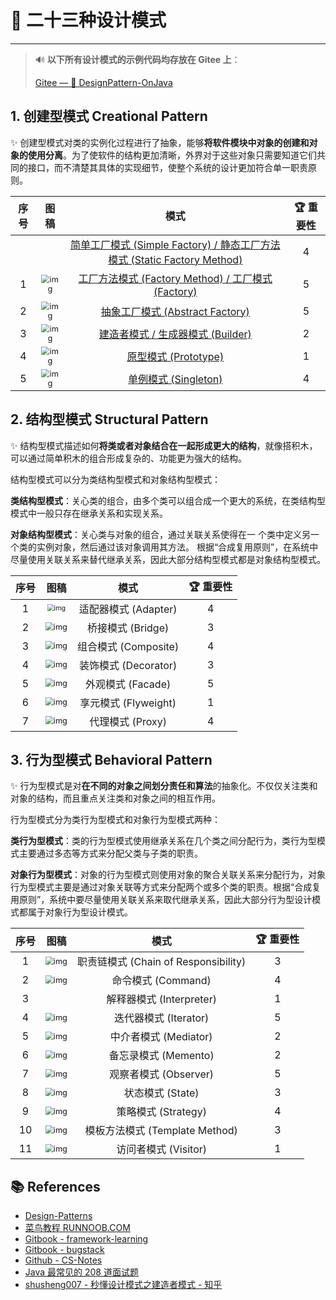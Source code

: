 # 🚢 二十三种设计模式

---

> 🔊  **以下所有设计模式的示例代码均存放在 Gitee 上**：
>
> [Gitee — 🎨 DesignPattern-OnJava](https://gitee.com/veal98/DesignPattern-OnJava)

## 1. 创建型模式 Creational Pattern

✨ 创建型模式对类的实例化过程进行了抽象，能够**将软件模块中对象的创建和对象的使用分离**。为了使软件的结构更加清晰，外界对于这些对象只需要知道它们共同的接口，而不清楚其具体的实现细节，使整个系统的设计更加符合单一职责原则。

| 序号 |                             图稿                             |                             模式                             | 🏆 重要性 |
| :--: | :----------------------------------------------------------: | :----------------------------------------------------------: | :------: |
|      |                                                              | [简单工厂模式 (Simple Factory) / 静态工厂方法模式 (Static Factory Method)](计算机基础/设计模式/创建型模式/0-简单工厂模式.md) |    4     |
|  1   | <img src="https://gitee.com/veal98/images/raw/master/img/20201206212655.png" alt="img" style="zoom:80%;" /> | [工厂方法模式 (Factory Method) / 工厂模式 (Factory)](计算机基础/设计模式/创建型模式/1-工厂方法模式.md) |    5     |
|  2   | <img src="https://gitee.com/veal98/images/raw/master/img/20201206212930.png" alt="img" style="zoom:80%;" /> | [抽象工厂模式 (Abstract Factory)](计算机基础/设计模式/创建型模式/2-抽象工厂模式.md) |    5     |
|  3   | <img src="https://gitee.com/veal98/images/raw/master/img/20201206212713.png" alt="img" style="zoom:80%;" /> | [建造者模式 / 生成器模式 (Builder)](计算机基础/设计模式/创建型模式/3-建造者模式.md) |    2     |
|  4   | <img src="https://gitee.com/veal98/images/raw/master/img/20201206212723.png" alt="img" style="zoom:80%;" /> | [原型模式 (Prototype)](计算机基础/设计模式/创建型模式/4-原型模式.md) |    1     |
|  5   | <img src="https://gitee.com/veal98/images/raw/master/img/20201206212734.png" alt="img" style="zoom:80%;" /> | [单例模式 (Singleton)](计算机基础/设计模式/创建型模式/5-单例模式.md) |    4     |

## 2. 结构型模式 Structural Pattern

✨ 结构型模式描述如何**将类或者对象结合在一起形成更大的结构**，就像搭积木，可以通过简单积木的组合形成复杂的、功能更为强大的结构。

结构型模式可以分为类结构型模式和对象结构型模式：

**类结构型模式**：关心类的组合，由多个类可以组合成一个更大的系统，在类结构型模式中一般只存在继承关系和实现关系。

**对象结构型模式**：关心类与对象的组合，通过关联关系使得在一 个类中定义另一个类的实例对象，然后通过该对象调用其方法。 根据“合成复用原则”，在系统中尽量使用关联关系来替代继承关系，因此大部分结构型模式都是对象结构型模式。

| 序号 |                             图稿                             |         模式         | 🏆 重要性 |
| :--: | :----------------------------------------------------------: | :------------------: | :------: |
|  1   | <img src="https://gitee.com/veal98/images/raw/master/img/20201206214000.png" alt="img" style="zoom:67%;" /> | 适配器模式 (Adapter) |    4     |
|  2   | <img src="https://gitee.com/veal98/images/raw/master/img/20201206214020.png" alt="img" style="zoom:80%;" /> |  桥接模式 (Bridge)   |    3     |
|  3   | <img src="https://gitee.com/veal98/images/raw/master/img/20201206214031.png" alt="img" style="zoom:80%;" /> | 组合模式 (Composite) |    4     |
|  4   | <img src="https://gitee.com/veal98/images/raw/master/img/20201206214051.png" alt="img" style="zoom:80%;" /> | 装饰模式 (Decorator) |    3     |
|  5   | <img src="https://gitee.com/veal98/images/raw/master/img/20201206214107.png" alt="img" style="zoom:80%;" /> |  外观模式 (Facade)   |    5     |
|  6   | <img src="https://gitee.com/veal98/images/raw/master/img/20201206214116.png" alt="img" style="zoom:80%;" /> | 享元模式 (Flyweight) |    1     |
|  7   | <img src="https://gitee.com/veal98/images/raw/master/img/20201206214125.png" alt="img" style="zoom:80%;" /> |   代理模式 (Proxy)   |    4     |

## 3. 行为型模式 Behavioral Pattern

✨ 行为型模式是对**在不同的对象之间划分责任和算法**的抽象化。不仅仅关注类和对象的结构，而且重点关注类和对象之间的相互作用。

行为型模式分为类行为型模式和对象行为型模式两种：

**类行为型模式**：类的行为型模式使用继承关系在几个类之间分配行为，类行为型模式主要通过多态等方式来分配父类与子类的职责。

**对象行为型模式**：对象的行为型模式则使用对象的聚合关联关系来分配行为，对象行为型模式主要是通过对象关联等方式来分配两个或多个类的职责。根据“合成复用原则”，系统中要尽量使用关联关系来取代继承关系，因此大部分行为型设计模式都属于对象行为型设计模式。

| 序号 |                             图稿                             |                 模式                 | 🏆 重要性 |
| :--: | :----------------------------------------------------------: | :----------------------------------: | :------: |
|  1   | <img src="https://gitee.com/veal98/images/raw/master/img/20201206214241.png" alt="img" style="zoom:80%;" /> | 职责链模式 (Chain of Responsibility) |    3     |
|  2   | <img src="https://gitee.com/veal98/images/raw/master/img/20201206214249.png" alt="img" style="zoom:80%;" /> |          命令模式 (Command)          |    4     |
|  3   |                                                              |       解释器模式 (Interpreter)       |    1     |
|  4   | <img src="https://gitee.com/veal98/images/raw/master/img/20201206214316.png" alt="img" style="zoom:80%;" /> |        迭代器模式 (Iterator)         |    5     |
|  5   | <img src="https://gitee.com/veal98/images/raw/master/img/20201206214327.png" alt="img" style="zoom:80%;" /> |        中介者模式 (Mediator)         |    2     |
|  6   | <img src="https://gitee.com/veal98/images/raw/master/img/20201206214340.png" alt="img" style="zoom:80%;" /> |         备忘录模式 (Memento)         |    2     |
|  7   | <img src="https://gitee.com/veal98/images/raw/master/img/20201206214348.png" alt="img" style="zoom:80%;" /> |        观察者模式 (Observer)         |    5     |
|  8   | <img src="https://gitee.com/veal98/images/raw/master/img/20201206214407.png" alt="img" style="zoom:80%;" /> |           状态模式 (State)           |    3     |
|  9   | <img src="https://gitee.com/veal98/images/raw/master/img/20201206214416.png" alt="img" style="zoom:80%;" /> |         策略模式 (Strategy)          |    4     |
|  10  | <img src="https://gitee.com/veal98/images/raw/master/img/20201206214426.png" alt="img" style="zoom:80%;" /> |    模板方法模式 (Template Method)    |    3     |
|  11  | <img src="https://gitee.com/veal98/images/raw/master/img/20201206214437.png" alt="img" style="zoom:80%;" /> |         访问者模式 (Visitor)         |    1     |

## 📚 References

- [Design-Patterns](https://design-patterns.readthedocs.io/zh_CN/latest/index.html)
- [菜鸟教程 RUNNOOB.COM](https://www.runoob.com/design-pattern/design-pattern-tutorial.html)
- [Gitbook - framework-learning](https://qsjzwithguang19forever.gitee.io/framework-learning/gitbook_doc/design_pattern/%E8%AE%BE%E8%AE%A1%E6%A8%A1%E5%BC%8F%E7%AE%80%E4%BB%8B.html)
- [Gitbook - bugstack](http://book.bugstack.cn/#s/6AneBuNA)
- [Github - CS-Notes](https://cyc2018.github.io/CS-Notes/#/notes/%E8%AE%BE%E8%AE%A1%E6%A8%A1%E5%BC%8F)
- [Java 最常见的 208 道面试题](https://mp.weixin.qq.com/s/Wahq4TnCm4Pzb6VshWma1Q)
- [shusheng007 - 秒懂设计模式之建造者模式 - 知乎](https://zhuanlan.zhihu.com/p/58093669)